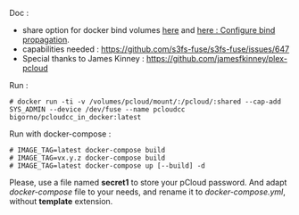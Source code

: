 Doc :  
- share option for docker bind volumes [here](https://medium.com/kokster/kubernetes-mount-propagation-5306c36a4a2d) and [here : Configure bind propagation](https://docs.docker.com/storage/bind-mounts/).
- capabilities needed : https://github.com/s3fs-fuse/s3fs-fuse/issues/647
- Special thanks to James Kinney : https://github.com/jamesfkinney/plex-pcloud

Run :  
```
# docker run -ti -v /volumes/pcloud/mount/:/pcloud/:shared --cap-add SYS_ADMIN --device /dev/fuse --name pcloudcc bigorno/pcloudcc_in_docker:latest
```
Run with docker-compose :  
```
# IMAGE_TAG=latest docker-compose build
# IMAGE_TAG=vx.y.z docker-compose build
# IMAGE_TAG=latest docker-compose up [--build] -d
``` 

Please, use a file named **secret1** to store your pCloud password. And adapt _docker-compose_ file to your needs, and rename it to *docker-compose.yml*, without **template** extension.
